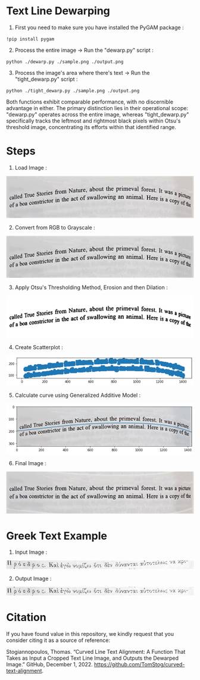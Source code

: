 # Text Line Dewarping

1) First you need to make sure you have installed the PyGAM package :
```
!pip install pygam
```

2) Process the entire image -> Run the "dewarp.py" script :
```
python ./dewarp.py ./sample.png ./output.png
```
3) Process the image's area where there's text -> Run the "tight_dewarp.py" script :
```
python ./tight_dewarp.py ./sample.png ./output.png
```
Both functions exhibit comparable performance, with no discernible advantage in either. The primary distinction lies in their operational scope: "dewarp.py" operates across the entire image, whereas "tight_dewarp.py" specifically tracks the leftmost and rightmost black pixels within Otsu's threshold image, concentrating its efforts within that identified range.

# Steps

1) Load Image :

![Original image](./images/sample.png?raw=true)

2) Convert from RGB to Grayscale :

![Output image](./images/gray.png?raw=true)

3) Apply Otsu's Thresholding Method, Erosion and then Dilation :

![Original image](./images/otsu.png?raw=true)

4) Create Scatterplot :

![Output image](./images/scatter.png?raw=true)

5) Calculate curve using Generalized Additive Model :

![Output image](./images/poly.png?raw=true)

6) Final Image :

![Output image](./images/output.png?raw=true)

# Greek Text Example

1) Input Image :

![Output image](./images/greek_input.png?raw=true)

2) Output Image :

![Output image](./images/greek_output.png?raw=true)

# Citation
If you have found value in this repository, we kindly request that you consider citing it as a source of reference:

Stogiannopoulos, Thomas. “Curved Line Text Alignment: A Function That Takes as Input a Cropped Text Line Image, and Outputs the Dewarped Image.” 
GitHub, December 1, 2022. https://github.com/TomStog/curved-text-alignment. 
